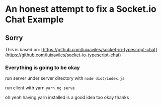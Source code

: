 An honest attempt to fix a Socket.io Chat Example
==================================================

## Sorry
This is based on: [https://github.com/luixaviles/socket-io-typescript-chat](https://github.com/luixaviles/socket-io-typescript-chat)

### Everything is going to be okay
run server under server directory with 
```node dist/index.js```

run client with yarn
```yarn ng serve```

oh yeah having yarn installed is a good idea too okay thanks